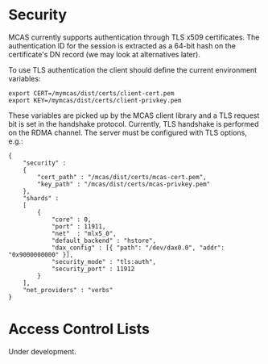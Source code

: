# Security

MCAS currently supports authentication through TLS x509 certificates.
The authentication ID for the session is extracted as a
64-bit hash on the certificate's DN record (we may look at alternatives later).

To use TLS authentication the client should define the current environment variables:

```
export CERT=/mymcas/dist/certs/client-cert.pem
export KEY=/mymcas/dist/certs/client-privkey.pem
```

These variables are picked up by the MCAS client library and a TLS request
bit is set in the handshake protocol.  Currently, TLS handshake is performed
on the RDMA channel.  The server must be configured with TLS options, e.g.:

```
{
    "security" :
    {
        "cert_path" : "/mcas/dist/certs/mcas-cert.pem",
        "key_path" : "/mcas/dist/certs/mcas-privkey.pem" 
    },
    "shards" :
    [
        {
            "core" : 0,
            "port" : 11911,
            "net"  : "mlx5_0",
            "default_backend" : "hstore",
            "dax_config" : [{ "path": "/dev/dax0.0", "addr": "0x9000000000" }],
            "security_mode" : "tls:auth",
            "security_port" : 11912
        }
    ],
    "net_providers" : "verbs"
}
```

# Access Control Lists

Under development.
